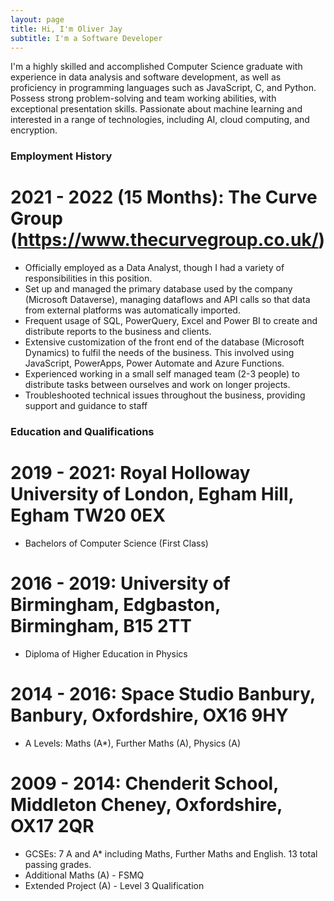 ```yaml
---
layout: page
title: Hi, I'm Oliver Jay
subtitle: I'm a Software Developer
---
```


I'm a highly skilled and accomplished Computer Science graduate with experience in data analysis and software development, as well as proficiency in programming languages such as JavaScript, C, and Python. Possess strong problem-solving and team working abilities, with exceptional presentation skills. Passionate about machine learning and interested in a range of technologies, including AI, cloud computing, and encryption.

### Employment History

# 2021 - 2022 (15 Months): The Curve Group (https://www.thecurvegroup.co.uk/)

-   Officially employed as a Data Analyst, though I had a variety of responsibilities in this position.
-   Set up and managed the primary database used by the company (Microsoft Dataverse), managing dataflows and API calls so that data from external platforms was automatically imported.
-   Frequent usage of SQL, PowerQuery, Excel and Power BI to create and distribute reports to the business and clients.
-   Extensive customization of the front end of the database (Microsoft Dynamics) to fulfil the needs of the business. This involved using JavaScript, PowerApps, Power Automate and Azure Functions.
-   Experienced working in a small self managed team (2-3 people) to distribute tasks between ourselves and work on longer projects.
-   Troubleshooted technical issues throughout the business, providing support and guidance to staff

### Education and Qualifications

# 2019 - 2021: Royal Holloway University of London, Egham Hill, Egham TW20 0EX

-   Bachelors of Computer Science (First Class)

# 2016 - 2019: University of Birmingham, Edgbaston, Birmingham, B15 2TT

-   Diploma of Higher Education in Physics

# 2014 - 2016: Space Studio Banbury, Banbury, Oxfordshire, OX16 9HY

-   A Levels: Maths (A\*), Further Maths (A), Physics (A)

# 2009 - 2014: Chenderit School, Middleton Cheney, Oxfordshire, OX17 2QR

-   GCSEs: 7 A and A\* including Maths, Further Maths and English. 13 total passing grades.
-   Additional Maths (A) - FSMQ
-   Extended Project (A) - Level 3 Qualification
